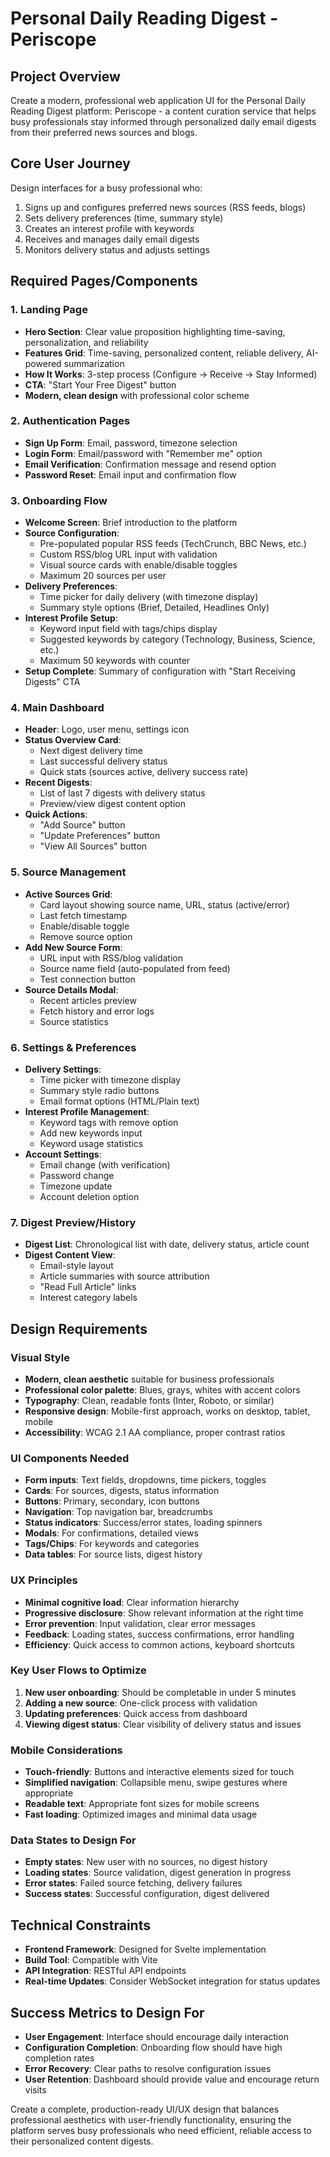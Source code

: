 # Personal Daily Reading Digest - Periscope

## Project Overview
Create a modern, professional web application UI for the Personal Daily Reading Digest platform: Periscope - a content curation service that helps busy professionals stay informed through personalized daily email digests from their preferred news sources and blogs.

## Core User Journey
Design interfaces for a busy professional who:
1. Signs up and configures preferred news sources (RSS feeds, blogs)
2. Sets delivery preferences (time, summary style)
3. Creates an interest profile with keywords
4. Receives and manages daily email digests
5. Monitors delivery status and adjusts settings

## Required Pages/Components

### 1. Landing Page
- **Hero Section**: Clear value proposition highlighting time-saving, personalization, and reliability
- **Features Grid**: Time-saving, personalized content, reliable delivery, AI-powered summarization
- **How It Works**: 3-step process (Configure → Receive → Stay Informed)
- **CTA**: "Start Your Free Digest" button
- **Modern, clean design** with professional color scheme

### 2. Authentication Pages
- **Sign Up Form**: Email, password, timezone selection
- **Login Form**: Email/password with "Remember me" option
- **Email Verification**: Confirmation message and resend option
- **Password Reset**: Email input and confirmation flow

### 3. Onboarding Flow
- **Welcome Screen**: Brief introduction to the platform
- **Source Configuration**:
  - Pre-populated popular RSS feeds (TechCrunch, BBC News, etc.)
  - Custom RSS/blog URL input with validation
  - Visual source cards with enable/disable toggles
  - Maximum 20 sources per user
- **Delivery Preferences**:
  - Time picker for daily delivery (with timezone display)
  - Summary style options (Brief, Detailed, Headlines Only)
- **Interest Profile Setup**:
  - Keyword input field with tags/chips display
  - Suggested keywords by category (Technology, Business, Science, etc.)
  - Maximum 50 keywords with counter
- **Setup Complete**: Summary of configuration with "Start Receiving Digests" CTA

### 4. Main Dashboard
- **Header**: Logo, user menu, settings icon
- **Status Overview Card**:
  - Next digest delivery time
  - Last successful delivery status
  - Quick stats (sources active, delivery success rate)
- **Recent Digests**:
  - List of last 7 digests with delivery status
  - Preview/view digest content option
- **Quick Actions**:
  - "Add Source" button
  - "Update Preferences" button
  - "View All Sources" button

### 5. Source Management
- **Active Sources Grid**:
  - Card layout showing source name, URL, status (active/error)
  - Last fetch timestamp
  - Enable/disable toggle
  - Remove source option
- **Add New Source Form**:
  - URL input with RSS/blog validation
  - Source name field (auto-populated from feed)
  - Test connection button
- **Source Details Modal**:
  - Recent articles preview
  - Fetch history and error logs
  - Source statistics

### 6. Settings & Preferences
- **Delivery Settings**:
  - Time picker with timezone display
  - Summary style radio buttons
  - Email format options (HTML/Plain text)
- **Interest Profile Management**:
  - Keyword tags with remove option
  - Add new keywords input
  - Keyword usage statistics
- **Account Settings**:
  - Email change (with verification)
  - Password change
  - Timezone update
  - Account deletion option

### 7. Digest Preview/History
- **Digest List**: Chronological list with date, delivery status, article count
- **Digest Content View**:
  - Email-style layout
  - Article summaries with source attribution
  - "Read Full Article" links
  - Interest category labels

## Design Requirements

### Visual Style
- **Modern, clean aesthetic** suitable for business professionals
- **Professional color palette**: Blues, grays, whites with accent colors
- **Typography**: Clean, readable fonts (Inter, Roboto, or similar)
- **Responsive design**: Mobile-first approach, works on desktop, tablet, mobile
- **Accessibility**: WCAG 2.1 AA compliance, proper contrast ratios

### UI Components Needed
- **Form inputs**: Text fields, dropdowns, time pickers, toggles
- **Cards**: For sources, digests, status information
- **Buttons**: Primary, secondary, icon buttons
- **Navigation**: Top navigation bar, breadcrumbs
- **Status indicators**: Success/error states, loading spinners
- **Modals**: For confirmations, detailed views
- **Tags/Chips**: For keywords and categories
- **Data tables**: For source lists, digest history

### UX Principles
- **Minimal cognitive load**: Clear information hierarchy
- **Progressive disclosure**: Show relevant information at the right time
- **Error prevention**: Input validation, clear error messages
- **Feedback**: Loading states, success confirmations, error handling
- **Efficiency**: Quick access to common actions, keyboard shortcuts

### Key User Flows to Optimize
1. **New user onboarding**: Should be completable in under 5 minutes
2. **Adding a new source**: One-click process with validation
3. **Updating preferences**: Quick access from dashboard
4. **Viewing digest status**: Clear visibility of delivery status and issues

### Mobile Considerations
- **Touch-friendly**: Buttons and interactive elements sized for touch
- **Simplified navigation**: Collapsible menu, swipe gestures where appropriate
- **Readable text**: Appropriate font sizes for mobile screens
- **Fast loading**: Optimized images and minimal data usage

### Data States to Design For
- **Empty states**: New user with no sources, no digest history
- **Loading states**: Source validation, digest generation in progress
- **Error states**: Failed source fetching, delivery failures
- **Success states**: Successful configuration, digest delivered

## Technical Constraints
- **Frontend Framework**: Designed for Svelte implementation
- **Build Tool**: Compatible with Vite
- **API Integration**: RESTful API endpoints
- **Real-time Updates**: Consider WebSocket integration for status updates

## Success Metrics to Design For
- **User Engagement**: Interface should encourage daily interaction
- **Configuration Completion**: Onboarding flow should have high completion rates
- **Error Recovery**: Clear paths to resolve configuration issues
- **User Retention**: Dashboard should provide value and encourage return visits

Create a complete, production-ready UI/UX design that balances professional aesthetics with user-friendly functionality, ensuring the platform serves busy professionals who need efficient, reliable access to their personalized content digests.